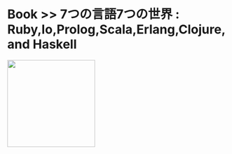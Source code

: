 # Book >> 7つの言語7つの世界 : Ruby,Io,Prolog,Scala,Erlang,Clojure,and Haskell

<img src="https://cover.openbd.jp/9784274068577.jpg" style="width: 200px"/>